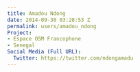 ```yaml
---
title: Amadou Ndong
date: 2014-09-30 03:28:53 Z
permalink: users/amadou_ndong
Project:
- Espace OSM Francophone
- Senegal
Social Media (Full URL):
  Twitter: https://twitter.com/ndongamadu
---
```



